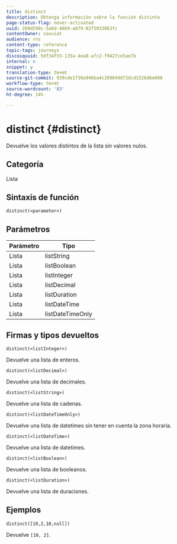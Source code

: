 ```yaml
---
title: distinct
description: Obtenga información sobre la función distinta
page-status-flag: never-activated
uuid: 269d590c-5a6d-40b9-a879-02f5033863fc
contentOwner: sauviat
audience: rns
content-type: reference
topic-tags: journeys
discoiquuid: 5df34f55-135a-4ea8-afc2-f9427ce5ae7b
internal: n
snippet: y
translation-type: tm+mt
source-git-commit: 939cde1f30a946ba4c20984dd72dcd1526d6e608
workflow-type: tm+mt
source-wordcount: '83'
ht-degree: 14%

---
```



# distinct {#distinct}

Devuelve los valores distintos de la lista sin valores nulos.

## Categoría

Lista

## Sintaxis de función

`distinct(<parameter>)`

## Parámetros

| Parámetro | Tipo |
|-----------|------------------|
| Lista | listString |
| Lista | listBoolean |
| Lista | listInteger |
| Lista | listDecimal |
| Lista | listDuration |
| Lista | listDateTime |
| Lista | listDateTimeOnly |

## Firmas y tipos devueltos

`distinct(<listInteger>)`

Devuelve una lista de enteros.

`distinct(<listDecimal>)`

Devuelve una lista de decimales.

`distinct(<listString>)`

Devuelve una lista de cadenas.

`distinct(<listDateTimeOnly>)`

Devuelve una lista de datetimes sin tener en cuenta la zona horaria.

`distinct(<listDateTime>)`

Devuelve una lista de datetimes.

`distinct(<listBoolean>)`

Devuelve una lista de booleanos.

`distinct(<listDuration>)`

Devuelve una lista de duraciones.

## Ejemplos

`distinct([10,2,10,null])`

Devuelve `[10, 2]`.
